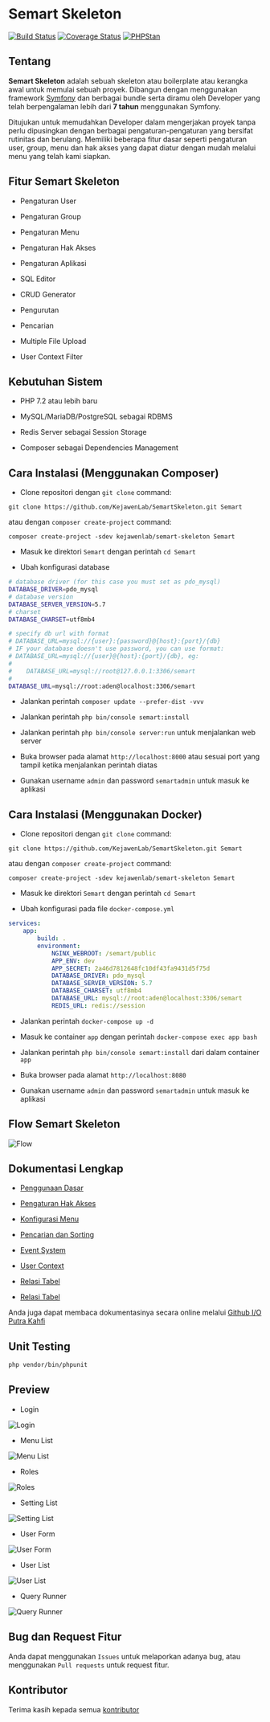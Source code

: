 # Semart Skeleton

[![Build Status](https://travis-ci.org/KejawenLab/SemartSkeleton.svg?branch=master)](https://travis-ci.org/KejawenLab/SemartSkeleton)
[![Coverage Status](https://coveralls.io/repos/github/KejawenLab/SemartSkeleton/badge.svg?branch=master)](https://coveralls.io/github/KejawenLab/SemartSkeleton?branch=master)
[![PHPStan](https://img.shields.io/badge/style-level%20max-brightgreen.svg?style=flat-square&label=phpstan)](https://github.com/phpstan/phpstan)

## Tentang

**Semart Skeleton** adalah sebuah skeleton atau boilerplate atau kerangka awal untuk memulai sebuah proyek. Dibangun dengan menggunakan framework [Symfony](https://symfony.com) dan berbagai bundle serta diramu oleh Developer yang telah berpengalaman lebih dari **7 tahun** menggunakan Symfony.


Ditujukan untuk memudahkan Developer dalam mengerjakan proyek tanpa perlu dipusingkan dengan berbagai pengaturan-pengaturan yang bersifat rutinitas dan berulang.
Memiliki beberapa fitur dasar seperti pengaturan user, group, menu dan hak akses yang dapat diatur dengan mudah melalui menu yang telah kami siapkan.

## Fitur Semart Skeleton

- Pengaturan User

- Pengaturan Group

- Pengaturan Menu

- Pengaturan Hak Akses

- Pengaturan Aplikasi

- SQL Editor

- CRUD Generator

- Pengurutan

- Pencarian

- Multiple File Upload

- User Context Filter


## Kebutuhan Sistem

- PHP 7.2 atau lebih baru

- MySQL/MariaDB/PostgreSQL sebagai RDBMS

- Redis Server sebagai Session Storage

- Composer sebagai Dependencies Management


## Cara Instalasi (Menggunakan Composer)

- Clone repositori dengan `git clone` command:

```
git clone https://github.com/KejawenLab/SemartSkeleton.git Semart
```

atau dengan `composer create-project` command:

```
composer create-project -sdev kejawenlab/semart-skeleton Semart
```

- Masuk ke direktori `Semart` dengan perintah `cd Semart`

- Ubah konfigurasi database

```bash
# database driver (for this case you must set as pdo_mysql)
DATABASE_DRIVER=pdo_mysql
# database version
DATABASE_SERVER_VERSION=5.7
# charset
DATABASE_CHARSET=utf8mb4

# specify db url with format
# DATABASE_URL=mysql://{user}:{password}@{host}:{port}/{db}
# IF your database doesn't use password, you can use format:
# DATABASE_URL=mysql://{user}@{host}:{port}/{db}, eg:
#
#    DATABASE_URL=mysql://root@127.0.0.1:3306/semart
#
DATABASE_URL=mysql://root:aden@localhost:3306/semart

```

- Jalankan perintah `composer update --prefer-dist -vvv`

- Jalankan perintah `php bin/console semart:install`

- Jalankan perintah `php bin/console server:run` untuk menjalankan web server

- Buka browser pada alamat `http://localhost:8000` atau sesuai port yang tampil ketika menjalankan perintah diatas

- Gunakan username `admin` dan password `semartadmin` untuk masuk ke aplikasi

## Cara Instalasi (Menggunakan Docker)

- Clone repositori dengan `git clone` command:

```
git clone https://github.com/KejawenLab/SemartSkeleton.git Semart
```

atau dengan `composer create-project` command:

```
composer create-project -sdev kejawenlab/semart-skeleton Semart
```

- Masuk ke direktori `Semart` dengan perintah `cd Semart`

- Ubah konfigurasi pada file `docker-compose.yml`

```yaml
services:
    app:
        build: .
        environment:
            NGINX_WEBROOT: /semart/public
            APP_ENV: dev
            APP_SECRET: 2a46d7812648fc10df43fa9431d5f75d
            DATABASE_DRIVER: pdo_mysql
            DATABASE_SERVER_VERSION: 5.7
            DATABASE_CHARSET: utf8mb4
            DATABASE_URL: mysql://root:aden@localhost:3306/semart
            REDIS_URL: redis://session
```

- Jalankan perintah `docker-compose up -d`

- Masuk ke container `app` dengan perintah `docker-compose exec app bash`

- Jalankan perintah `php bin/console semart:install` dari dalam container `app`

- Buka browser pada alamat `http://localhost:8080`

- Gunakan username `admin` dan password `semartadmin` untuk masuk ke aplikasi

## Flow Semart Skeleton

![Flow](doc/assets/imgs/flow.png "Flow")

## Dokumentasi Lengkap

- [Penggunaan Dasar](doc/id/usage.md)

- [Pengaturan Hak Akses](doc/id/permission.md)

- [Konfigurasi Menu](doc/id/menu.md)

- [Pencarian dan Sorting](doc/id/search_sort.md)

- [Event System](doc/id/event.md)

- [User Context](doc/id/user_context.md)

- [Relasi Tabel](doc/id/relation.md)

- [Relasi Tabel](doc/id/date_time.md)

Anda juga dapat membaca dokumentasinya secara online melalui [Github I/O Putra Kahfi](https://puterakahfi.github.io/SemartSkeleton)

## Unit Testing

```bash
php vendor/bin/phpunit
```

## Preview

* Login

![Login](doc/assets/imgs/login.png "Login")

* Menu List

![Menu List](doc/assets/imgs/menu_list.png "Menu List")

* Roles

![Roles](doc/assets/imgs/roles.png "Roles")

* Setting List

![Setting List](doc/assets/imgs/setting_list.png "Setting List")

* User Form

![User Form](doc/assets/imgs/user_form.png "User Form")

* User List

![User List](doc/assets/imgs/user_list.png "User List")

* Query Runner

![Query Runner](doc/assets/imgs/query_runner.png "Query Runner")

## Bug dan Request Fitur

Anda dapat menggunakan `Issues` untuk melaporkan adanya bug, atau menggunakan `Pull requests` untuk request fitur.

## Kontributor

Terima kasih kepada semua [kontributor](https://github.com/KejawenLab/SemartSkeleton/graphs/contributors)
